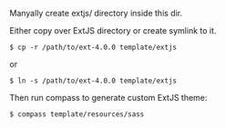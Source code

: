 Manyally create extjs/ directory inside this dir.

Either copy over ExtJS directory or create symlink to it.

    $ cp -r /path/to/ext-4.0.0 template/extjs

or

    $ ln -s /path/to/ext-4.0.0 template/extjs

Then run compass to generate custom ExtJS theme:

    $ compass template/resources/sass

